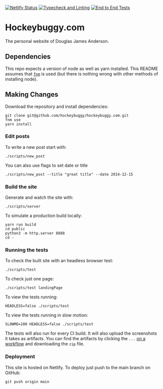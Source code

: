 [![Netlify Status][netlify-status]][netlify]
[![Typecheck and Linting][typecheck-and-linting-status]][typecheck-and-linting]
[![End to End Tests][e2e-tests-status]][e2e-tests]

[e2e-tests-status]: https://github.com/hockeybuggy/hockeybuggy.com/actions/workflows/e2e_tests.yml/badge.svg
[e2e-tests]: https://github.com/hockeybuggy/hockeybuggy.com/actions/workflows/e2e_tests.yml
[netlify-status]: https://img.shields.io/netlify/b608e87e-8c67-45b6-b677-58bbeee9e11c
[netlify]: https://app.netlify.com/sites/hockeybuggy/deploys
[typecheck-and-linting-status]: https://github.com/hockeybuggy/hockeybuggy.com/actions/workflows/tests_and_linting.yml/badge.svg
[typecheck-and-linting]: https://github.com/hockeybuggy/hockeybuggy.com/actions/workflows/tests_and_linting.yml


# Hockeybuggy.com

The personal website of Douglas James Anderson.


## Dependencies

This repo expects a version of node as well as yarn installed. This README
assumes that [`fnm`](https://github.com/Schniz/fnm) is used (but there is
nothing wrong with other methods of installing node).


## Making Changes

Download the repository and install dependencies:

    git clone git@github.com/hockeybuggy/hockeybuggy.com.git
    fnm use
    yarn install


### Edit posts

To write a new post start with:

    ./scripts/new_post

You can also use flags to set date or title

    ./scripts/new_post --title "great title" --date 2014-12-15


### Build the site

Generate and watch the site with:

    ./scripts/server

To simulate a production build locally:

    yarn run build
    cd public
    python3 -m http.server 8888
    cd -


### Running the tests

To check the built site with an headless browser test:

    ./scripts/test

To check just one page:

    ./scripts/test landingPage

To view the tests running:

    HEADLESS=false ./scripts/test

To view the tests running in slow motion:

    SLOWMO=100 HEADLESS=false ./scripts/test

The tests will also run for every CI build. It will also upload the screenshots
it takes as artifacts. You can find the artifacts by clicking the `...` [on a
workflow](https://github.com/hockeybuggy/hockeybuggy.com/actions?query=workflow%3A%22end+to+end+tests%22+branch%3Amain)
and downloading the `zip` file.


### Deployment

This site is hosted on Netlify. To deploy just push to the main branch on GitHub:

    git push origin main
